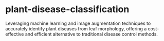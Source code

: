 # plant-disease-classification
Leveraging machine learning and image augmentation techniques to accurately identify plant diseases from leaf morphology, offering a cost-effective and efficient alternative to traditional disease control methods.
